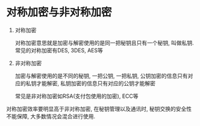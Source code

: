 # 对称加密与非对称加密



1. 对称加密

   对称加密意思就是加密与解密使用的是同一把秘钥且只有一个秘钥, 叫做私钥.  常见的对称加密有DES, 3DES, AES等



2. 非对称加密

   加密与解密使用的是不同的秘钥, 一把公钥, 一把私钥, 公钥加密的信息只有对应的私钥才能解密, 私钥加密的信息只有对应的公钥才能解密 

   常见是非对称加密如RSA(支付包使用的加密), ECC等



对称加密效率要明显高于非对称加密, 在秘钥管理以及通讯时, 秘钥交换的安全性不能保障,  大多数情况会混合进行使用. 





